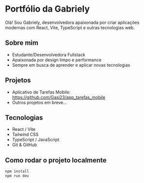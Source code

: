 # Portfólio da Gabriely

Olá! Sou Gabriely, desenvolvedora apaixonada por criar aplicações modernas com React, Vite, TypeScript e outras tecnologias web.

## Sobre mim

- Estudante/Desenvolvedora Fullstack
- Apaixonada por design limpo e performance
- Sempre em busca de aprender e aplicar novas tecnologias

## Projetos

- Aplicativo de Tarefas Mobile: https://github.com/Gasi23/app_tarefas_mobile
- Outros projetos em breve...

## Tecnologias

- React / Vite
- Tailwind CSS
- TypeScript / JavaScript
- Git & GitHub

## Como rodar o projeto localmente

```bash
npm install
npm run dev
